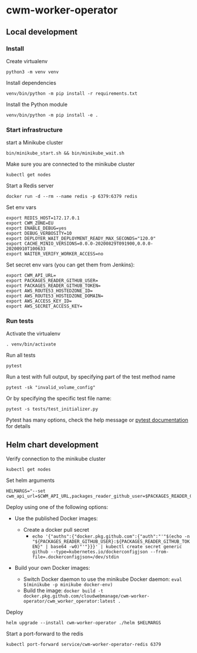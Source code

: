 # cwm-worker-operator

## Local development

### Install

Create virtualenv

```
python3 -m venv venv
```

Install dependencies

```
venv/bin/python -m pip install -r requirements.txt
```

Install the Python module

```
venv/bin/python -m pip install -e .
```

### Start infrastructure

start a Minikube cluster

```
bin/minikube_start.sh && bin/minikube_wait.sh
``` 

Make sure you are connected to the minikube cluster

```
kubectl get nodes
```

Start a Redis server

```
docker run -d --rm --name redis -p 6379:6379 redis
```

Set env vars

```
export REDIS_HOST=172.17.0.1
export CWM_ZONE=EU
export ENABLE_DEBUG=yes
export DEBUG_VERBOSITY=10
export DEPLOYER_WAIT_DEPLOYMENT_READY_MAX_SECONDS="120.0"
export CACHE_MINIO_VERSIONS=0.0.0-20200829T091900,0.0.0-20200910T100633
export WAITER_VERIFY_WORKER_ACCESS=no
```

Set secret env vars (you can get them from Jenkins):

```
export CWM_API_URL=
export PACKAGES_READER_GITHUB_USER=
export PACKAGES_READER_GITHUB_TOKEN=
export AWS_ROUTE53_HOSTEDZONE_ID=
export AWS_ROUTE53_HOSTEDZONE_DOMAIN=
export AWS_ACCESS_KEY_ID=
export AWS_SECRET_ACCESS_KEY=
```

### Run tests

Activate the virtualenv

```
. venv/bin/activate
```

Run all tests

```
pytest
```

Run a test with full output, by specifying part of the test method name

```
pytest -sk "invalid_volume_config"
```

Or by specifying the specific test file name:

```
pytest -s tests/test_initializer.py
```

Pytest has many options, check the help message or [pytest documentation](https://docs.pytest.org/en/latest/) for details

## Helm chart development

Verify connection to the minikube cluster

```
kubectl get nodes
```

Set helm arguments

```
HELMARGS="--set cwm_api_url=$CWM_API_URL,packages_reader_github_user=$PACKAGES_READER_GITHUB_USER,packages_reader_github_token=$PACKAGES_READER_GITHUB_TOKEN"
```

Deploy using one of the following options:

* Use the published Docker images:
  * Create a docker pull secret
    * `echo '{"auths":{"docker.pkg.github.com":{"auth":"'"$(echo -n "${PACKAGES_READER_GITHUB_USER}:${PACKAGES_READER_GITHUB_TOKEN}" | base64 -w0)"'"}}}' | kubectl create secret generic github --type=kubernetes.io/dockerconfigjson --from-file=.dockerconfigjson=/dev/stdin`

* Build your own Docker images:
  * Switch Docker daemon to use the minikube Docker daemon: `eval $(minikube -p minikube docker-env)`
  * Build the image: `docker build -t docker.pkg.github.com/cloudwebmanage/cwm-worker-operator/cwm_worker_operator:latest .`
  
Deploy

```
helm upgrade --install cwm-worker-operator ./helm $HELMARGS
```

Start a port-forward to the redis

```
kubectl port-forward service/cwm-worker-operator-redis 6379
```
